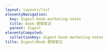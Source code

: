 ```yaml
---
layout: layouts/list
eleventyNavigation:
  key: digest-book-marketing-notes
  title: book-营销笔记
  parent: digest
eleventyComputed:
  collectionKey: digest-book-marketing-notes
title: Digest/Book-营销笔记
---
```


